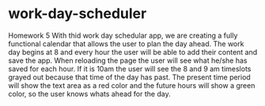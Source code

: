 # work-day-scheduler
Homework 5
With thid work day schedular app, we are creating a fully functional calendar that allows the user to plan the day ahead. The work day begins at 8 and every hour the user will be able to add their content and save the app. When reloading the page the user will see what he/she has saved for each hour. If it is 10am the user will see the 8 and 9 am timeslots grayed out because that time of the day has past. The present time period will show the text area as a red color and the future hours will show a green color, so the user knows whats ahead for the day.